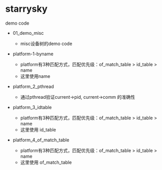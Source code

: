 # starrysky
demo code

- 01_demo_misc
  - misc设备树的demo code
  
- platform-1-byname
  - platform有3种匹配方式，匹配优先级：of_match_table > id_table > name
  - 这里使用name
  
- platform_2_pthread
  - 通过pthread验证current->pid, current->comm 的准确性
  
- platform_3_idtable
  - platform有3种匹配方式，匹配优先级：of_match_table > id_table > name
  - 这里使用 id_table
  
- platform_4_of_match_table
  - platform有3种匹配方式，匹配优先级：of_match_table > id_table > name
  - 这里使用 of_match_table
